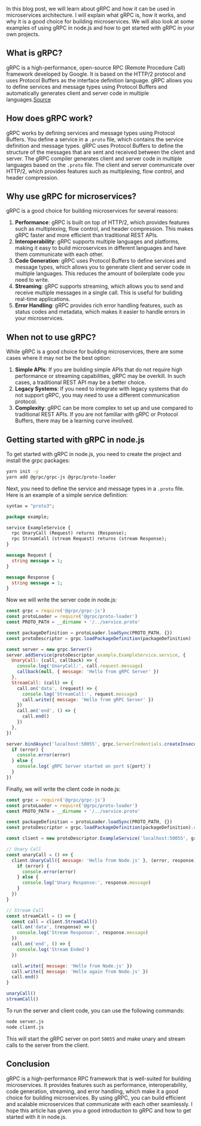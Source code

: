 In this blog post, we will learn about gRPC and how it can be used in microservices architecture. I will explain what gRPC is, how it works, and why it is a good choice for building microservices. We will also look at some examples of using gRPC in node.js and how to get started with gRPC in your own projects.

## What is gRPC?

gRPC is a high-performance, open-source RPC (Remote Procedure Call) framework developed by Google. It is based on the HTTP/2 protocol and uses Protocol Buffers as the interface definition language. gRPC allows you to define services and message types using Protocol Buffers and automatically generates client and server code in multiple languages.[Source](https://grpc.io/)

## How does gRPC work?

gRPC works by defining services and message types using Protocol Buffers. You define a service in a `.proto` file, which contains the service definition and message types. gRPC uses Protocol Buffers to define the structure of the messages that are sent and received between the client and server. The gRPC compiler generates client and server code in multiple languages based on the `.proto` file. The client and server communicate over HTTP/2, which provides features such as multiplexing, flow control, and header compression.

## Why use gRPC for microservices?

gRPC is a good choice for building microservices for several reasons:

1. **Performance**: gRPC is built on top of HTTP/2, which provides features such as multiplexing, flow control, and header compression. This makes gRPC faster and more efficient than traditional REST APIs.
2. **Interoperability**: gRPC supports multiple languages and platforms, making it easy to build microservices in different languages and have them communicate with each other.
3. **Code Generation**: gRPC uses Protocol Buffers to define services and message types, which allows you to generate client and server code in multiple languages. This reduces the amount of boilerplate code you need to write.
4. **Streaming**: gRPC supports streaming, which allows you to send and receive multiple messages in a single call. This is useful for building real-time applications.
5. **Error Handling**: gRPC provides rich error handling features, such as status codes and metadata, which makes it easier to handle errors in your microservices.

## When not to use gRPC?

While gRPC is a good choice for building microservices, there are some cases where it may not be the best option:

1. **Simple APIs**: If you are building simple APIs that do not require high performance or streaming capabilities, gRPC may be overkill. In such cases, a traditional REST API may be a better choice.
2. **Legacy Systems**: If you need to integrate with legacy systems that do not support gRPC, you may need to use a different communication protocol.
3. **Complexity**: gRPC can be more complex to set up and use compared to traditional REST APIs. If you are not familiar with gRPC or Protocol Buffers, there may be a learning curve involved.

## Getting started with gRPC in node.js

To get started with gRPC in node.js, you need to create the project and install the grpc packages:

```bash
yarn init -y
yarn add @grpc/grpc-js @grpc/proto-loader
```

Next, you need to define the service and message types in a `.proto` file. Here is an example of a simple service definition:

```proto
syntax = "proto3";

package example;

service ExampleService {
  rpc UnaryCall (Request) returns (Response);
  rpc StreamCall (stream Request) returns (stream Response);
}

message Request {
  string message = 1;
}

message Response {
  string message = 1;
}
```

Now we will write the server code in node.js:

```javascript
const grpc = require('@grpc/grpc-js')
const protoLoader = require('@grpc/proto-loader')
const PROTO_PATH = __dirname + '/../service.proto'

const packageDefinition = protoLoader.loadSync(PROTO_PATH, {})
const protoDescriptor = grpc.loadPackageDefinition(packageDefinition)

const server = new grpc.Server()
server.addService(protoDescriptor.example.ExampleService.service, {
  UnaryCall: (call, callback) => {
    console.log('UnaryCall:', call.request.message)
    callback(null, { message: 'Hello from gRPC Server' })
  },
  StreamCall: (call) => {
    call.on('data', (request) => {
      console.log('StreamCall:', request.message)
      call.write({ message: 'Hello from gRPC Server' })
    })
    call.on('end', () => {
      call.end()
    })
  },
})

server.bindAsync('localhost:50055', grpc.ServerCredentials.createInsecure(), (error, port) => {
  if (error) {
    console.error(error)
  } else {
    console.log(`gRPC Server started on port ${port}`)
  }
})
```

Finally, we will write the client code in node.js:

```javascript
const grpc = require('@grpc/grpc-js')
const protoLoader = require('@grpc/proto-loader')
const PROTO_PATH = __dirname + '/../service.proto'

const packageDefinition = protoLoader.loadSync(PROTO_PATH, {})
const protoDescriptor = grpc.loadPackageDefinition(packageDefinition).example

const client = new protoDescriptor.ExampleService('localhost:50055', grpc.credentials.createInsecure())

// Unary Call
const unaryCall = () => {
  client.UnaryCall({ message: 'Hello from Node.js' }, (error, response) => {
    if (error) {
      console.error(error)
    } else {
      console.log('Unary Response:', response.message)
    }
  })
}

// Stream Call
const streamCall = () => {
  const call = client.StreamCall()
  call.on('data', (response) => {
    console.log('Stream Response:', response.message)
  })
  call.on('end', () => {
    console.log('Stream Ended')
  })

  call.write({ message: 'Hello from Node.js' })
  call.write({ message: 'Hello again from Node.js' })
  call.end()
}

unaryCall()
streamCall()
```

To run the server and client code, you can use the following commands:

```bash
node server.js
node client.js
```

This will start the gRPC server on port `50055` and make unary and stream calls to the server from the client.

## Conclusion

gRPC is a high-performance RPC framework that is well-suited for building microservices. It provides features such as performance, interoperability, code generation, streaming, and error handling, which make it a good choice for building microservices. By using gRPC, you can build efficient and scalable microservices that communicate with each other seamlessly. I hope this article has given you a good introduction to gRPC and how to get started with it in node.js.
